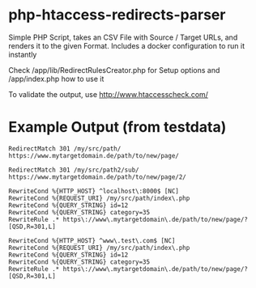 # php-htaccess-redirects-parser

Simple PHP Script, takes an CSV File with Source / Target URLs, and renders it to the given Format.
Includes a docker configuration to run it instantly

Check /app/lib/RedirectRulesCreator.php for Setup options and
/app/index.php how to use it

To validate the output, use
http://www.htaccesscheck.com/


# Example Output (from testdata)

```
RedirectMatch 301 /my/src/path/ https://www.mytargetdomain.de/path/to/new/page/

RedirectMatch 301 /my/src/path2/sub/ https://www.mytargetdomain.de/path/to/new/page/2/

RewriteCond %{HTTP_HOST} ^localhost\:8000$ [NC]
RewriteCond %{REQUEST_URI} /my/src/path/index\.php
RewriteCond %{QUERY_STRING} id=12
RewriteCond %{QUERY_STRING} category=35
RewriteRule .* https\://www\.mytargetdomain\.de/path/to/new/page/? [QSD,R=301,L]

RewriteCond %{HTTP_HOST} ^www\.test\.com$ [NC]
RewriteCond %{REQUEST_URI} /my/src/path/index\.php
RewriteCond %{QUERY_STRING} id=12
RewriteCond %{QUERY_STRING} category=35
RewriteRule .* https\://www\.mytargetdomain\.de/path/to/new/page/? [QSD,R=301,L]
```
